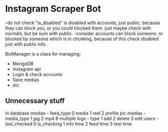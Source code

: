 # Instagram Scraper Bot

-do not check "is_disabled" is disabled with accounts, just public. because they can block you, or you could blocked them. just maybe check with normals, but be sure with public.
-consider accounts can block someone, or blocked by someone which is in chceking,
because of this check disabled just with public info.

BotManager is a class for managing;
 - MongoDB
 - Instagram api
 - Login & check accounts
 - Save medias
 - etc

## Unnecessary stuff

in database
  medias - feed_type
    0 media
    1 reel
    2 profile pic
  medias - media_type
    1 jpg
    2 mp4
    8 multiple
  logs - type
    1 add
    2 delete
    3 edit
  users - last_checked
    0 is_checking
    1 info time
    2 feed time
    3 reel time
